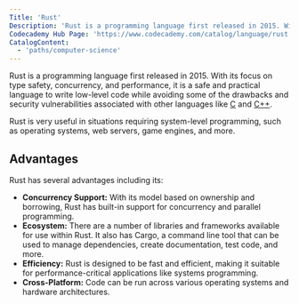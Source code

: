 ```yaml
---
Title: 'Rust'
Description: 'Rust is a programming language first released in 2015. With its focus on type safety, concurrency, and performance, it is a safe and practical language to write low level code while avoiding some of the drawbacks and security vulnerabilities associated with other languages like C and C++.'
Codecademy Hub Page: 'https://www.codecademy.com/catalog/language/rust'
CatalogContent:
  - 'paths/computer-science'
---
```


Rust is a programming language first released in 2015. With its focus on type safety, concurrency, and performance, it is a safe and practical language to write low-level code while avoiding some of the drawbacks and security vulnerabilities associated with other languages like [C](https://www.codecademy.com/resources/docs/c) and [C++](https://www.codecademy.com/resources/docs/cpp).

Rust is very useful in situations requiring system-level programming, such as operating systems, web servers, game engines, and more.

## Advantages

Rust has several advantages including its:

- **Concurrency Support:** With its model based on ownership and borrowing, Rust has built-in support for concurrency and parallel programming.
- **Ecosystem:** There are a number of libraries and frameworks available for use within Rust. It also has Cargo, a command line tool that can be used to manage dependencies, create documentation, test code, and more.
- **Efficiency:** Rust is designed to be fast and efficient, making it suitable for performance-critical applications like systems programming.
- **Cross-Platform:** Code can be run across various operating systems and hardware architectures.
